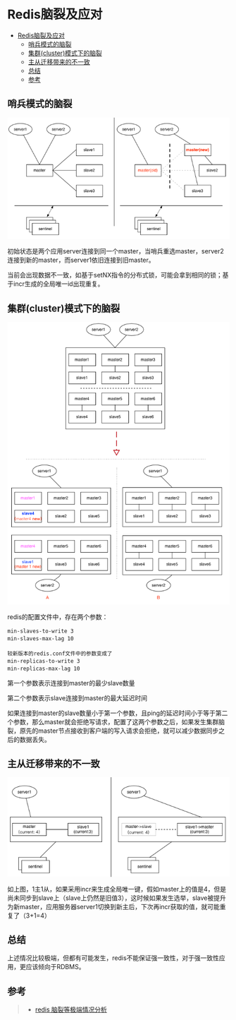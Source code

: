 # Redis脑裂及应对

- [Redis脑裂及应对](#redis%e8%84%91%e8%a3%82%e5%8f%8a%e5%ba%94%e5%af%b9)
  - [哨兵模式的脑裂](#%e5%93%a8%e5%85%b5%e6%a8%a1%e5%bc%8f%e7%9a%84%e8%84%91%e8%a3%82)
  - [集群(cluster)模式下的脑裂](#%e9%9b%86%e7%be%a4cluster%e6%a8%a1%e5%bc%8f%e4%b8%8b%e7%9a%84%e8%84%91%e8%a3%82)
  - [主从迁移带来的不一致](#%e4%b8%bb%e4%bb%8e%e8%bf%81%e7%a7%bb%e5%b8%a6%e6%9d%a5%e7%9a%84%e4%b8%8d%e4%b8%80%e8%87%b4)
  - [总结](#%e6%80%bb%e7%bb%93)
  - [参考](#%e5%8f%82%e8%80%83)

## 哨兵模式的脑裂

![哨兵脑裂](./img/哨兵脑裂.png)

初始状态是两个应用server连接到同一个master，当哨兵重选master，server2连接到新的master，而server1依旧连接到旧master。

当前会出现数据不一致，如基于setNX指令的分布式锁，可能会拿到相同的锁；基于incr生成的全局唯一id出现重复。

## 集群(cluster)模式下的脑裂

![集群脑裂](./img/集群脑裂.png)


redis的配置文件中，存在两个参数：

```txt
min-slaves-to-write 3
min-slaves-max-lag 10

较新版本的redis.conf文件中的参数变成了
min-replicas-to-write 3
min-replicas-max-lag 10
```

第一个参数表示连接到master的最少slave数量

第二个参数表示slave连接到master的最大延迟时间

如果连接到master的slave数量小于第一个参数，且ping的延迟时间小于等于第二个参数，那么master就会拒绝写请求，配置了这两个参数之后，如果发生集群脑裂，原先的master节点接收到客户端的写入请求会拒绝，就可以减少数据同步之后的数据丢失。

## 主从迁移带来的不一致

![主从迁移脑裂](./img/主从迁移脑裂.png)

如上图，1主1从，如果采用incr来生成全局唯一键，假如master上的值是4，但是尚未同步到slave上（slave上仍然是旧值3），这时候如果发生选举，slave被提升为新master，应用服务器server1切换到新主后，下次再incr获取的值，就可能重复了（3+1=4）

## 总结

上述情况比较极端，但都有可能发生，redis不能保证强一致性，对于强一致性应用，更应该倾向于RDBMS。

## 参考

> - [redis 脑裂等极端情况分析](https://www.cnblogs.com/yjmyzz/p/redis-split-brain-analysis.html)